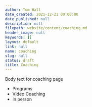 ```yaml
---
author: Tom Hall
date_created: 2021-12-21 00:00:00
date_published: null
description: null
filepath: website/content/coaching.md
header_image: null
keywords: []
layout: default
link: null
name: coaching
slug: null
status: draft
title: Coaching
---
```


Body text for coaching page

* Programs
* Video Coaching
* In person